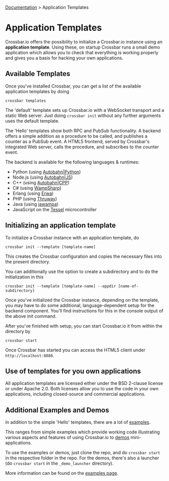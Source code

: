[Documentation](.) > Application Templates

# Application Templates

Crossbar.io offers the possibility to initialize a Crossbar.io instance using an **application template**. Using these, on startup Crossbar runs a small demo application which allows you to check that everything is working properly and gives you a basis for hacking your own applications.

## Available Templates

Once you've installed Crossbar, you can get a list of the available application templates by doing

    crossbar templates

The 'default' template sets up Crossbar.io with a WebSocket transport and a static Web server. Just doing `crossbar init` without any further arguments uses the default template.

The 'Hello' templates show both RPC and PubSub functionality. A backend offers a simple addition as a procedure to be called, and publishes a counter as a PubSub event. A HTML5 frontend, served by Crossbar's integrated Web server, calls the procedure, and subscribes to the counter event.

The backend is available for the following languages & runtimes:

* Python (using [Autobahn|Python](http://autobahn.ws/python))
* Node.js (using [Autobahn|JS](http://autobahn.ws/js))
* C++ (using [Autobahn|CPP](http://autobahn.ws/cpp))
* C# (using [WampSharp](https://github.com/Code-Sharp/WampSharp))
* Erlang (using [Erwa](https://github.com/bwegh/erwa))
* PHP (using [Thruway](https://github.com/voryx/Thruway))
* Java (using [jawampa](https://github.com/Matthias247/jawampa))
* JavaScript on the [Tessel](https://tessel.io/) microcontroller

## Initializing an application template

To initialize a Crossbar instance with an application template, do

    crossbar init --template [template-name]

This creates the Crossbar configuration and copies the necessary files into the present directory.

You can additionally use the option to create a subdirectory and to do the initialization in this

    crossbar init --template [template-name] --appdir [name-of-subdirectory]

Once you've initialized the Crossbar instance, depending on the template, you may have to do some additional, language-dependent setup for the backend component. You'll find instructions for this in the console output of the above init command.

After you've finished with setup, you can start Crossbar.io it from within the directory by

    crossbar start

Once Crossbar has started you can access the HTML5 client under `http://localhost:8080`.


## Use of templates for you own applications

All application templates are licensed either under the BSD 2-clause license or under Apache 2.0. Both licenses allow you to use the code in your own applications, including closed-source and commercial applications.


## Additional Examples and Demos

In addition to the simple 'Hello' templates, there are a lot of [examples](https://github.com/crossbario/crossbarexamples).

This ranges from simple examples which provide working code illustrating various aspects and features of using Crossbar.io to [demos](https://github.com/crossbario/crossbarexamples/demos) mini-applications.

To use the examples or demos, just clone the repo, and do `crossbar start` in the respective folder in the repo. For the demos, there's also a launcher (do `crossbar start` in the `_demo_launcher` directory).

More information can be found on the [examples page](Examples).
